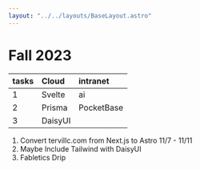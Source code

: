 ```yaml
---
layout: "../../layouts/BaseLayout.astro"
---
```


# Fall 2023

| tasks | Cloud   | intranet   |
| :---- | :------ | :--------- |
| 1     | Svelte  | ai         |
| 2     | Prisma  | PocketBase |
| 3     | DaisyUI |

1. Convert tervillc.com from Next.js to Astro 11/7 - 11/11
2. Maybe Include Tailwind with DaisyUI
3. Fabletics Drip
